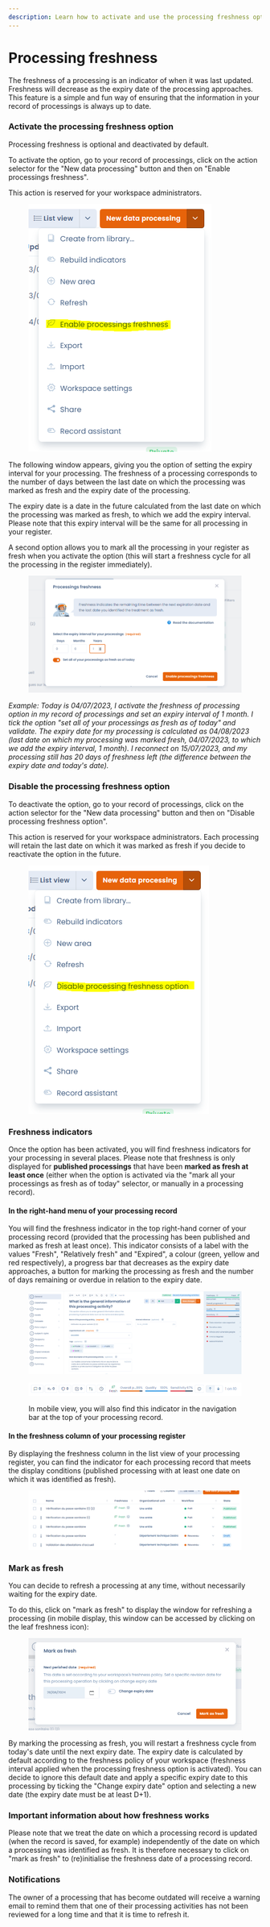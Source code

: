 ```yaml
---
description: Learn how to activate and use the processing freshness option
---
```


# Processing freshness

The freshness of a processing is an indicator of when it was last updated. Freshness will decrease as the expiry date of the processing approaches. This feature is a simple and fun way of ensuring that the information in your record of processings is always up to date.

### Activate the processing freshness option

Processing freshness is optional and deactivated by default.&#x20;

To activate the option, go to your record of processings, click on the action selector for the "New data processing" button and then on "Enable processings freshness".&#x20;

This action is reserved for your workspace administrators.

<figure><img src="../../.gitbook/assets/image (316).png" alt=""><figcaption></figcaption></figure>

The following window appears, giving you the option of setting the expiry interval for your processing. The freshness of a processing corresponds to the number of days between the last date on which the processing was marked as fresh and the expiry date of the processing.&#x20;

The expiry date is a date in the future calculated from the last date on which the processing was marked as fresh, to which we add the expiry interval. Please note that this expiry interval will be the same for all processing in your register.&#x20;

A second option allows you to mark all the processing in your register as fresh when you activate the option (this will start a freshness cycle for all the processing in the register immediately).

<figure><img src="../../.gitbook/assets/image (319).png" alt=""><figcaption></figcaption></figure>

_Example: Today is 04/07/2023, I activate the freshness of processing option in my record of processings and set an expiry interval of 1 month. I tick the option "set all of your processings as fresh as of today" and validate. The expiry date for my processing is calculated as 04/08/2023 (last date on which my processing was marked fresh, 04/07/2023, to which we add the expiry interval, 1 month). I reconnect on 15/07/2023, and my processing still has 20 days of freshness left (the difference between the expiry date and today's date)._

### Disable the processing freshness option&#x20;

To deactivate the option, go to your record of processings, click on the action selector for the "New data processing" button and then on "Disable processing freshness option".&#x20;

This action is reserved for your workspace administrators. Each processing will retain the last date on which it was marked as fresh if you decide to reactivate the option in the future.

<figure><img src="../../.gitbook/assets/image (317).png" alt=""><figcaption></figcaption></figure>

### Freshness indicators&#x20;

Once the option has been activated, you will find freshness indicators for your processing in several places. Please note that freshness is only displayed for **published processings** that have been **marked as fresh at least once** (either when the option is activated via the "mark all your processings as fresh as of today" selector, or manually in a processing record).

#### In the right-hand menu of your processing record&#x20;

You will find the freshness indicator in the top right-hand corner of your processing record (provided that the processing has been published and marked as fresh at least once). This indicator consists of a label with the values "Fresh", "Relatively fresh" and "Expired", a colour (green, yellow and red respectively), a progress bar that decreases as the expiry date approaches, a button for marking the processing as fresh and the number of days remaining or overdue in relation to the expiry date.

<figure><img src="../../.gitbook/assets/image (321).png" alt=""><figcaption></figcaption></figure>

<figure><img src="../../.gitbook/assets/image (318).png" alt=""><figcaption><p>In mobile view, you will also find this indicator in the navigation bar at the top of your processing record.</p></figcaption></figure>

#### In the freshness column of your processing register

&#x20;By displaying the freshness column in the list view of your processing register, you can find the indicator for each processing record that meets the display conditions (published processing with at least one date on which it was identified as fresh).

<figure><img src="../../.gitbook/assets/image (315).png" alt=""><figcaption></figcaption></figure>

### Mark as fresh

You can decide to refresh a processing at any time, without necessarily waiting for the expiry date.&#x20;

To do this, click on "mark as fresh" to display the window for refreshing a processing (in mobile display, this window can be accessed by clicking on the leaf freshness icon):

<figure><img src="../../.gitbook/assets/image (314).png" alt=""><figcaption></figcaption></figure>

By marking the processing as fresh, you will restart a freshness cycle from today's date until the next expiry date. The expiry date is calculated by default according to the freshness policy of your workspace (freshness interval applied when the processing freshness option is activated). You can decide to ignore this default date and apply a specific expiry date to this processing by ticking the "Change expiry date" option and selecting a new date (the expiry date must be at least D+1).

### Important information about how freshness works&#x20;

Please note that we treat the date on which a processing record is updated (when the record is saved, for example) independently of the date on which a processing was identified as fresh. It is therefore necessary to click on "mark as fresh" to (re)initialise the freshness date of a processing record.&#x20;

### Notifications&#x20;

The owner of a processing that has become outdated will receive a warning email to remind them that one of their processing activities has not been reviewed for a long time and that it is time to refresh it.
